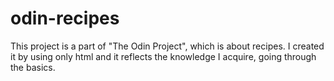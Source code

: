 # odin-recipes
This project is a part of "The Odin Project", which is about recipes. I created it by using only html and it reflects the knowledge I acquire, going through the basics.